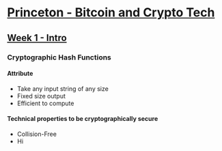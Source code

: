 

# [Princeton - Bitcoin and Crypto Tech](https://www.coursera.org/learn/cryptocurrency/home/welcome)

## [Week 1 - Intro](https://www.coursera.org/learn/cryptocurrency/home/week/1)

### Cryptographic Hash Functions
#### Attribute
- Take any input string of any size
- Fixed size output
- Efficient to compute

#### Technical properties to be cryptographically secure
- Collision-Free
- Hi
<!--stackedit_data:
eyJoaXN0b3J5IjpbLTE2MjI3MTU2ODEsNzMwOTk4MTE2XX0=
-->